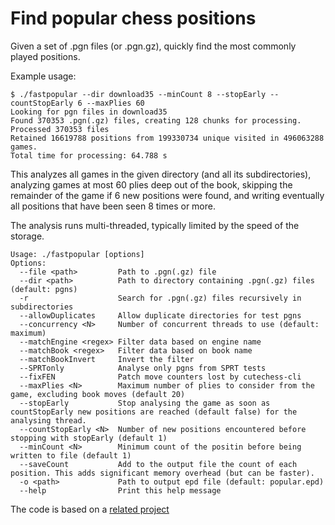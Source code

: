 # Find popular chess positions

Given a set of .pgn files (or .pgn.gz), quickly find the most commonly played positions.

Example usage:

```
$ ./fastpopular --dir download35 --minCount 8 --stopEarly --countStopEarly 6 --maxPlies 60 
Looking for pgn files in download35
Found 370353 .pgn(.gz) files, creating 128 chunks for processing.
Processed 370353 files
Retained 16619788 positions from 199330734 unique visited in 496063288 games.
Total time for processing: 64.788 s
```

This analyzes all games in the given directory (and all its subdirectories), analyzing games at most 60 plies deep out of the book,
skipping the remainder of the game if 6 new positions were found, and writing eventually all positions that have been seen 8 times or more.

The analysis runs multi-threaded, typically limited by the speed of the storage.

```
Usage: ./fastpopular [options]
Options:
  --file <path>         Path to .pgn(.gz) file
  --dir <path>          Path to directory containing .pgn(.gz) files (default: pgns)
  -r                    Search for .pgn(.gz) files recursively in subdirectories
  --allowDuplicates     Allow duplicate directories for test pgns
  --concurrency <N>     Number of concurrent threads to use (default: maximum)
  --matchEngine <regex> Filter data based on engine name
  --matchBook <regex>   Filter data based on book name
  --matchBookInvert     Invert the filter
  --SPRTonly            Analyse only pgns from SPRT tests
  --fixFEN              Patch move counters lost by cutechess-cli
  --maxPlies <N>        Maximum number of plies to consider from the game, excluding book moves (default 20)
  --stopEarly           Stop analysing the game as soon as countStopEarly new positions are reached (default false) for the analysing thread.
  --countStopEarly <N>  Number of new positions encountered before stopping with stopEarly (default 1)
  --minCount <N>        Minimum count of the positin before being written to file (default 1)
  --saveCount           Add to the output file the count of each position. This adds significant memory overhead (but can be faster).
  -o <path>             Path to output epd file (default: popular.epd)
  --help                Print this help message
```

The code is based on a [related project](https://github.com/official-stockfish/WDL_model) 
